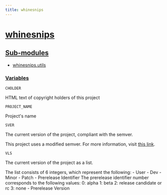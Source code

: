 ```yaml
---
title: whinesnips
---
```


# **[whinesnips](README.md)**



## **<a href="#sub" id="sub">Sub-modules</a>**

- [whinesnips.utils](utils.md)


<h3><b><a href="#var" id="var">Variables</a></b></h3>

    
`CHOLDER`

HTML text of copyright holders of this project

    
`PROJECT_NAME`

Project's name

    
`SVER`

The current version of the project, compliant with the semver.

This project uses a modified semver. For more information, visit [this link](../../../../../notes-to-self.md#versioning-system).

    
`VLS`

The current version of the project as a list.

The list consists of 6 integers, which represent the following:
    - User
    - Dev
    - Minor
    - Patch
    - Prerelease Identifier
        The prerelease identifier number corresponds to the following values:
            0: alpha
            1: beta
            2: release candidate or rc
            3: none
    - Prerelease Version